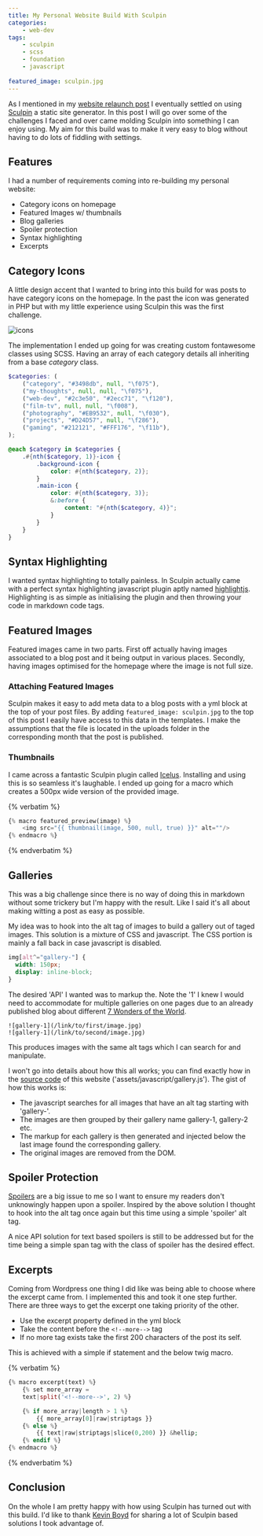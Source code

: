 ```yaml
---
title: My Personal Website Build With Sculpin
categories:
    - web-dev
tags:
    - sculpin
    - scss
    - foundation
    - javascript
    
featured_image: sculpin.jpg
---
```

As I mentioned in my [website relaunch post][relaunch post] I eventually settled on using [Sculpin][sculpin] a static site generator. In this post I will go over some of the challenges I faced and over came molding Sculpin into something I can enjoy using. My aim for this build was to make it very easy to blog without having to do lots of fiddling with settings.  

[relaunch post]: /blog/2015/12/23/website-relaunch
[sculpin]: https://sculpin.io

## Features

I had a number of requirements coming into re-building my personal website:

- Category icons on homepage
- Featured Images w/ thumbnails
- Blog galleries 
- Spoiler protection
- Syntax highlighting
- Excerpts

## Category Icons

A little design accent that I wanted to bring into this build for was posts to have category icons on the homepage. In the past the icon was generated in PHP but with my little experience using Sculpin this was the first challenge.

![icons](/images/uploads/2016/01/icons.png)

The implementation I ended up going for was creating custom fontawesome classes using SCSS. Having an array of each category details all inheriting from a base *category* class.

```scss
$categories: (
    ("category", "#3498db", null, "\f075"),
    ("my-thoughts", null, null, "\f075"),
    ("web-dev", "#2c3e50", "#2ecc71", "\f120"),
    ("film-tv", null, null, "\f008"),
    ("photography", "#EB9532", null, "\f030"),
    ("projects", "#D24D57", null, "\f286"),
    ("gaming", "#212121", "#FFF176", "\f11b"),
);

@each $category in $categories {
    .#{nth($category, 1)}-icon {
        .background-icon {
            color: #{nth($category, 2)};
        }
        .main-icon {
            color: #{nth($category, 3)};
            &:before {
                content: "#{nth($category, 4)}";
            }
        }
    }
}
```

## Syntax Highlighting

I wanted syntax highlighting to totally painless. In Sculpin actually came with a perfect syntax highlighting javascript plugin aptly named [highlightjs](https://highlightjs.org/). Highlighting is as simple as initialising the plugin and then throwing your code in markdown code tags.

## Featured Images

Featured images came in two parts. First off actually having images associated to a blog post and it being output in various places. Secondly, having images optimised for the homepage where the image is not full size.

### Attaching Featured Images

Sculpin makes it easy to add meta data to a blog posts with a yml block at the top of your post files. By adding `featured_image: sculpin.jpg` to the top of this post I easily have access to this data in the templates. I make the assumptions that the file is located in the uploads folder in the corresponding month that the post is published. 

### Thumbnails

I came across a fantastic Sculpin plugin called [Icelus][icelus]. Installing and using this is so seamless it's laughable. I ended up going for a macro which creates a 500px wide version of the provided image.

[icelus]: https://github.com/beryllium/icelus

{% verbatim %}
```php
{% macro featured_preview(image) %}
    <img src="{{ thumbnail(image, 500, null, true) }}" alt=""/>
{% endmacro %}
```
{% endverbatim %}

## Galleries

This was a big challenge since there is no way of doing this in markdown without some trickery but I'm happy with the result. Like I said it's all about making witting a post as easy as possible. 

My idea was to hook into the alt tag of images to build a gallery out of taged images. This solution is a mixture of CSS and javascript. The CSS portion is mainly a fall back in case javascript is disabled. 

```scss
img[alt^="gallery-"] {
  width: 150px;
  display: inline-block;
}
```

The desired 'API' I wanted was to markup the. Note the '1' I knew I would need to accommodate for multiple galleries on one pages due to an already published blog about different [7 Wonders of the World][wow]. 

[wow]: /blog/2013/08/01/the-seven-wonders-of-the-world

```
![gallery-1](/link/to/first/image.jpg)
![gallery-1](/link/to/second/image.jpg)
```

This produces images with the same alt tags which I can search for and manipulate.

I won't go into details about how this all works; you can find exactly how in the [source code][source] of this website ('assets/javascript/gallery.js'). The gist of how this works is:

- The javascript searches for all images that have an alt tag starting with 'gallery-'.
- The images are then grouped by their gallery name gallery-1, gallery-2 etc.
- The markup for each gallery is then generated and injected below the last image found the corresponding gallery.
- The original images are removed from the DOM.


[source]: https://github.com/dannyweeks/dannyweeks.com

## Spoiler Protection

[Spoilers][spoilers] are a big issue to me so I want to ensure my readers don't unknowingly happen upon a spoiler. Inspired by the above solution I thought to hook into the alt tag once again but this time using a simple 'spoiler' alt tag.

A nice API solution for text based spoilers is still to be addressed but for the time being a simple span tag with the class of spoiler has the desired effect. 

[spoilers]: /blog/2014/06/19/spoilers-you-have-no-right

## Excerpts

Coming from Wordpress one thing I did like was being able to choose where the excerpt came from. I implemented this and took it one step further. There are three ways to get the excerpt one taking priority of the other.

- Use the excerpt property defined in the yml block
- Take the content before the `<!--more-->` tag
- If no more tag exists take the first 200 characters of the post its self.

This is achieved with a simple if statement and the below twig macro.

{% verbatim %}
```php
{% macro excerpt(text) %}
    {% set more_array =
    text|split('<!--more-->', 2) %}

    {% if more_array|length > 1 %}
        {{ more_array[0]|raw|striptags }}
    {% else %}
        {{ text|raw|striptags|slice(0,200) }} &hellip;
    {% endif %}
{% endmacro %}
```
{% endverbatim %}

## Conclusion

On the whole I am pretty happy with how using Sculpin has turned out with this build. I'd like to thank [Kevin Boyd](http://whateverthing.com/blog/tags/sculpin/) for sharing a lot of Sculpin based solutions I took advantage of.